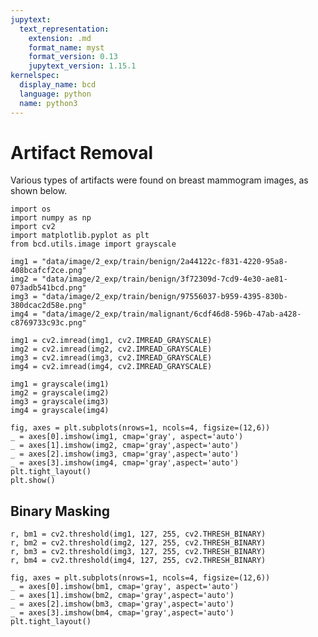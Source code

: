 ```yaml
---
jupytext:
  text_representation:
    extension: .md
    format_name: myst
    format_version: 0.13
    jupytext_version: 1.15.1
kernelspec:
  display_name: bcd
  language: python
  name: python3
---
```


# Artifact Removal
Various types of artifacts were found on breast mammogram images, as shown below.

```{code-cell} ipython3
import os
import numpy as np
import cv2
import matplotlib.pyplot as plt
from bcd.utils.image import grayscale
```

```{code-cell} ipython3
img1 = "data/image/2_exp/train/benign/2a44122c-f831-4220-95a8-408bcafcf2ce.png"
img2 = "data/image/2_exp/train/benign/3f72309d-7cd9-4e30-ae81-073adb541bcd.png"
img3 = "data/image/2_exp/train/benign/97556037-b959-4395-830b-380dcac2d58e.png"
img4 = "data/image/2_exp/train/malignant/6cdf46d8-596b-47ab-a428-c8769733c93c.png"
```

```{code-cell} ipython3
img1 = cv2.imread(img1, cv2.IMREAD_GRAYSCALE)
img2 = cv2.imread(img2, cv2.IMREAD_GRAYSCALE)
img3 = cv2.imread(img3, cv2.IMREAD_GRAYSCALE)
img4 = cv2.imread(img4, cv2.IMREAD_GRAYSCALE)
```

```{code-cell} ipython3
img1 = grayscale(img1)
img2 = grayscale(img2)
img3 = grayscale(img3)
img4 = grayscale(img4)
```

```{code-cell} ipython3
fig, axes = plt.subplots(nrows=1, ncols=4, figsize=(12,6))
_ = axes[0].imshow(img1, cmap='gray', aspect='auto')
_ = axes[1].imshow(img2, cmap='gray',aspect='auto')
_ = axes[2].imshow(img3, cmap='gray',aspect='auto')
_ = axes[3].imshow(img4, cmap='gray',aspect='auto')
plt.tight_layout()
plt.show()
```

## Binary Masking

```{code-cell} ipython3
r, bm1 = cv2.threshold(img1, 127, 255, cv2.THRESH_BINARY)
r, bm2 = cv2.threshold(img2, 127, 255, cv2.THRESH_BINARY)
r, bm3 = cv2.threshold(img3, 127, 255, cv2.THRESH_BINARY)
r, bm4 = cv2.threshold(img4, 127, 255, cv2.THRESH_BINARY)
```

```{code-cell} ipython3
fig, axes = plt.subplots(nrows=1, ncols=4, figsize=(12,6))
_ = axes[0].imshow(bm1, cmap='gray', aspect='auto')
_ = axes[1].imshow(bm2, cmap='gray',aspect='auto')
_ = axes[2].imshow(bm3, cmap='gray',aspect='auto')
_ = axes[3].imshow(bm4, cmap='gray',aspect='auto')
plt.tight_layout()

```

